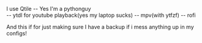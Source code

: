 I use Qtile
-- Yes I'm a pythonguy        
-- ytdl for youtube playback(yes my laptop sucks)
-- mpv(with ytfzf)
-- rofi

And this if for just making sure I have a backup if i mess anything up in my configs!

